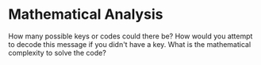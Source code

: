 # Mathematical Analysis

How many possible keys or codes could there be? How would you attempt to decode this message if you didn't have a key. What is the mathematical complexity to solve the code?
